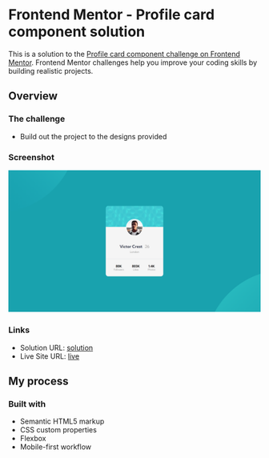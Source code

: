 # Frontend Mentor - Profile card component solution

This is a solution to the [Profile card component challenge on Frontend Mentor](https://www.frontendmentor.io/challenges/profile-card-component-cfArpWshJ). Frontend Mentor challenges help you improve your coding skills by building realistic projects. 



## Overview

### The challenge

- Build out the project to the designs provided

### Screenshot

![](./images/design.png)



### Links

- Solution URL: [solution](https://github.com/ramakrishnagarlapati/profile-card-component)
- Live Site URL: [live ](https://ramakrishnagarlapati.github.io/profile-card-component/)

## My process

### Built with

- Semantic HTML5 markup
- CSS custom properties
- Flexbox
- Mobile-first workflow



